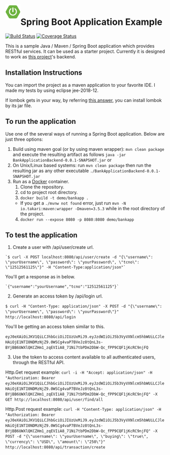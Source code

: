 <img align="left" width="48" height="48" src="./spring-boot-logo.jpg">

# Spring Boot Application Example

[![Build Status](https://travis-ci.org/mertakdut/Spring-Boot-Sample-Project.svg?branch=master)](https://travis-ci.org/mertakdut/Spring-Boot-Sample-Project)
[![Coverage Status](https://coveralls.io/repos/github/mertakdut/Spring-Boot-Sample-Project/badge.svg?branch=master)](https://coveralls.io/github/mertakdut/Spring-Boot-Sample-Project?branch=master)

This is a sample Java / Maven / Spring Boot application which provides RESTful services. It can be used as a starter project. Currently it is designed to work as [this project](https://github.com/mertakdut/React-Sample-Project)'s backend.

## Installation Instructions
  You can import the project as a maven application to your favorite IDE. I made my tests by using eclipse jee-2018-12.
  
  If lombok gets in your way, by referring [this answer](https://stackoverflow.com/a/22332248/4130569), you can install lombok by its jar file.

## To run the application
Use one of the several ways of running a Spring Boot application. Below are just three options:

1. Build using maven goal (or by using maven wrapper): `mvn clean package` and execute the resulting artifact as follows `java -jar BankApplicationBackend-0.0.1-SNAPSHOT.jar` or
2. On Unix/Linux based systems: run `mvn clean package` then run the resulting jar as any other executable `./BankApplicationBackend-0.0.1-SNAPSHOT.jar`
3. Run as a [Docker](https://www.docker.com/) container.  
    1) Clone the repository.
    2) cd to project root directory.
    3) `docker build -t demo/bankapp .`
      * If you get a `./mvnw not found` error, just run `mvn -N io.takari:maven:wrapper -Dmaven=3.5.3` while in the root directory of the project.
    4) `docker run --expose 8080 -p 8080:8080 demo/bankapp`

## To test the application
  1. Create a user with /api/user/create url.
      
    `$ curl -X POST localhost:8080/api/user/create -d "{\"username\": \"yourUsername\", \"password\": \"yourPassword\", \"tcno\": \"12512561125\"}" -H "Content-Type:application/json"`
  You'll get a response as in below.
  
    `{"username":"yourUsername","tcno":"12512561125"}`
  2. Generate an access token by /api/login url.
  
  `$ curl -H "Content-Type: application/json" -X POST -d "{\"username\": \"yourUsername\", \"password\": \"yourPassword\"}" http://localhost:8080/api/login`
  
  You'll be getting an access token similar to this.
  
  `eyJ0eXAiOiJKV1QiLCJhbGciOiJIUzUxMiJ9.eyJzdWIiOiJ5b3VyVXNlcm5hbWUiLCJleHAiOjE1NTI0NDMzNjZ9.0WSCg4vaP7BVeJz8tQnL3s-BYjBB6UWXlQKCZHm1_zqEVIiA8_71Ni7tbPDm2DbW-Qc_fPP9CQF1jKcRC9njFQ`
  
  3. Use the token to access content available to all authenticated users, through the RESTful API.
    
  Http.Get request example:
    `curl -i -H "Accept: application/json" -H "Authorization: Bearer eyJ0eXAiOiJKV1QiLCJhbGciOiJIUzUxMiJ9.eyJzdWIiOiJ5b3VyVXNlcm5hbWUiLCJleHAiOjE1NTI0NDMzNjZ9.0WSCg4vaP7BVeJz8tQnL3s-BYjBB6UWXlQKCZHm1_zqEVIiA8_71Ni7tbPDm2DbW-Qc_fPP9CQF1jKcRC9njFQ" -X GET http://localhost:8080/api/user/find/all`
    
  Http.Post request example:
    `curl -H "Content-Type: application/json" -H "Authorization: Bearer eyJ0eXAiOiJKV1QiLCJhbGciOiJIUzUxMiJ9.eyJzdWIiOiJ5b3VyVXNlcm5hbWUiLCJleHAiOjE1NTI0NDMzNjZ9.0WSCg4vaP7BVeJz8tQnL3s-BYjBB6UWXlQKCZHm1_zqEVIiA8_71Ni7tbPDm2DbW-Qc_fPP9CQF1jKcRC9njFQ" -X POST -d "{\"username\": \"yourUsername\", \"buying\": \"true\", \"currency\": \"USD\", \"amount\": \"250\"}" http://localhost:8080/api/transaction/create`
